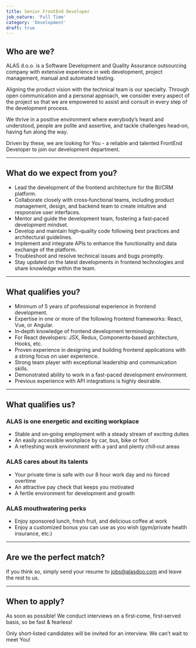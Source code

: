 ```yaml
---
title: Senior FrontEnd Developer
job_nature: 'Full Time'
category: 'Development'
draft: true
---
```


## Who are we?

ALAS d.o.o. is a Software Development and Quality Assurance outsourcing company with extensive experience in web development, project management, manual and automated testing.

Aligning the product vision with the technical team is our specialty. Through open communication and a personal approach, we consider every aspect of the project so that we are empowered to assist and consult in every step of the development process.

We thrive in a positive environment where everybody’s heard and understood, people are polite and assertive, and tackle challenges head&#8209;on, having fun along the way.

Driven by these, we are looking for You - a reliable and talented FrontEnd Developer to join our development department.

---

## What do we expect from you?

- Lead the development of the frontend architecture for the BI/CRM platform.
- Collaborate closely with cross&#8209;functional teams, including product management, design, and backend team to create intuitive and responsive user interfaces.
- Mentor and guide the development team, fostering a fast&#8209;paced development mindset.
- Develop and maintain high&#8209;quality code following best practices and architectural guidelines.
- Implement and integrate APIs to enhance the functionality and data exchange of the platform.
- Troubleshoot and resolve technical issues and bugs promptly.
- Stay updated on the latest developments in frontend technologies and share knowledge within the team.

---

## What qualifies you?

- Minimum of 5 years of professional experience in frontend development.
- Expertise in one or more of the following frontend frameworks: React, Vue, or Angular.
- In&#8209;depth knowledge of frontend development terminology.
- For React developers: JSX, Redux, Components&#8209;based architecture, Hooks, etc.
- Proven experience in designing and building frontend applications with a strong focus on user experience.
- Strong team player with exceptional leadership and communication skills.
- Demonstrated ability to work in a fast-paced development environment.
- Previous experience with API integrations is highly desirable.

---

## What qualifies us?

### ALAS is one energetic and exciting workplace

- Stable and on&#8209;going employment with a steady stream of exciting duties
- An easily accessible workplace by car, bus, bike or foot
- A refreshing work environment with a yard and plenty chill&#8209;out areas

### ALAS cares about its talents

- Your private time is safe with our 8 hour work day and no forced overtime
- An attractive pay check that keeps you motivated
- A fertile environment for development and growth

### ALAS mouthwatering perks

- Enjoy sponsored lunch, fresh fruit, and delicious coffee at work
- Enjoy a customized bonus you can use as you wish (gym/private health insurance, etc.)

---

## Are we the perfect match?

If you think so, simply send your resume to <jobs@alasdoo.com> and leave the rest to us.

---

## When to apply?

As soon as possible!
We conduct interviews on a first&#8209;come, first&#8209;served basis, so be fast & fearless!

Only short&#8209;listed candidates will be invited for an interview. We can’t wait to meet You!
